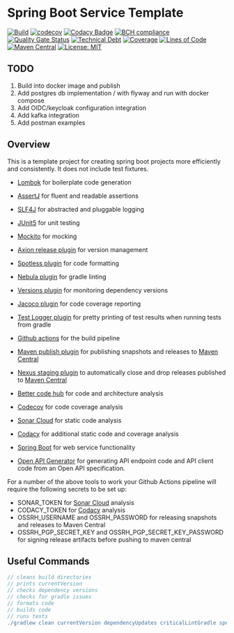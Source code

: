 # Spring Boot Service Template

[![Build](https://github.com/michaelruocco/spring-boot-service-template/workflows/pipeline/badge.svg)](https://github.com/michaelruocco/spring-boot-service-template/actions)
[![codecov](https://codecov.io/gh/michaelruocco/spring-boot-service-template/branch/master/graph/badge.svg?token=FWDNP534O7)](https://codecov.io/gh/michaelruocco/spring-boot-service-template)
[![Codacy Badge](https://app.codacy.com/project/badge/Grade/272889cf707b4dcb90bf451392530794)](https://www.codacy.com/gh/michaelruocco/spring-boot-service-template/dashboard?utm_source=github.com&amp;utm_medium=referral&amp;utm_content=michaelruocco/spring-boot-service-template&amp;utm_campaign=Badge_Grade)
[![BCH compliance](https://bettercodehub.com/edge/badge/michaelruocco/spring-boot-service-template?branch=master)](https://bettercodehub.com/)
[![Quality Gate Status](https://sonarcloud.io/api/project_badges/measure?project=michaelruocco_spring-boot-service-template&metric=alert_status)](https://sonarcloud.io/dashboard?id=michaelruocco_spring-boot-service-template)
[![Technical Debt](https://sonarcloud.io/api/project_badges/measure?project=michaelruocco_spring-boot-service-template&metric=sqale_index)](https://sonarcloud.io/dashboard?id=michaelruocco_spring-boot-service-template)
[![Coverage](https://sonarcloud.io/api/project_badges/measure?project=michaelruocco_spring-boot-service-template&metric=coverage)](https://sonarcloud.io/dashboard?id=michaelruocco_spring-boot-service-template)
[![Lines of Code](https://sonarcloud.io/api/project_badges/measure?project=michaelruocco_spring-boot-service-template&metric=ncloc)](https://sonarcloud.io/dashboard?id=michaelruocco_spring-boot-service-template)
[![Maven Central](https://img.shields.io/maven-central/v/com.github.michaelruocco/spring-boot-service-template.svg?label=Maven%20Central)](https://search.maven.org/search?q=g:%22com.github.michaelruocco%22%20AND%20a:%22spring-boot-service-template%22)
[![License: MIT](https://img.shields.io/badge/License-MIT-yellow.svg)](https://opensource.org/licenses/MIT)

## TODO

1.  Build into docker image and publish
2.  Add postgres db implementation / with flyway and run with docker compose
3.  Add OIDC/keycloak configuration integration
4.  Add kafka integration
5.  Add postman examples

## Overview

This is a template project for creating spring boot projects more efficiently and consistently.
It does not include test fixtures.

*   [Lombok](https://projectlombok.org/) for boilerplate code generation

*   [AssertJ](https://joel-costigliola.github.io/assertj/) for fluent and readable assertions

*   [SLF4J](http://www.slf4j.org/) for abstracted and pluggable logging

*   [JUnit5](https://junit.org/junit5/) for unit testing

*   [Mockito](https://site.mockito.org/) for mocking

*   [Axion release plugin](https://github.com/allegro/axion-release-plugin) for version management

*   [Spotless plugin](https://github.com/diffplug/spotless/tree/main/plugin-gradle) for code formatting

*   [Nebula plugin](https://github.com/nebula-plugins/gradle-lint-plugin) for gradle linting

*   [Versions plugin](https://github.com/ben-manes/gradle-versions-plugin) for monitoring dependency versions

*   [Jacoco plugin](https://docs.gradle.org/current/userguide/jacoco_plugin.html) for code coverage reporting

*   [Test Logger plugin](https://plugins.gradle.org/plugin/com.adarshr.test-logger) for pretty printing of test
    results when running tests from gradle
    
*   [Github actions](https://github.com/actions) for the build pipeline

*   [Maven publish plugin](https://docs.gradle.org/current/userguide/publishing_maven.html) for publishing snapshots
    and releases to [Maven Central](https://search.maven.org/)
    
*   [Nexus staging plugin](https://github.com/Codearte/gradle-nexus-staging-plugin) to automatically close and drop
    releases published to [Maven Central](https://search.maven.org/)

*   [Better code hub](https://bettercodehub.com/) for code and architecture analysis

*   [Codecov](https://codecov.io/) for code coverage analysis

*   [Sonar Cloud](https://sonarcloud.io/) for static code analysis 

*   [Codacy](https://www.codacy.com/) for additional static code and coverage analysis

*   [Spring Boot](https://spring.io/projects/spring-boot) for web service functionality

*   [Open API Generator](https://github.com/OpenAPITools/openapi-generator) for generating
    API endpoint code and API client code from an Open API specification.

For a number of the above tools to work your Github Actions pipeline will require the
following secrets to be set up:

*   SONAR_TOKEN for [Sonar Cloud](https://sonarcloud.io/) analysis
*   CODACY_TOKEN for [Codacy](https://www.codacy.com/) analysis
*   OSSRH_USERNAME and OSSRH_PASSWORD for releasing snapshots and releases to Maven Central
*   OSSRH_PGP_SECRET_KEY and OSSRH_PGP_SECRET_KEY_PASSWORD for signing release artifacts before pushing to maven central

## Useful Commands

```gradle
// cleans build directories
// prints currentVersion
// checks dependency versions
// checks for gradle issues
// formats code
// builds code
// runs tests
./gradlew clean currentVersion dependencyUpdates criticalLintGradle spotlessApply build
```